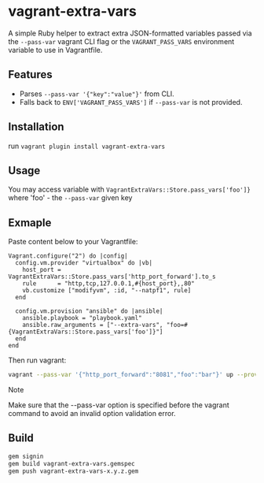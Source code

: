 # vagrant-extra-vars

A simple Ruby helper to extract extra JSON-formatted variables passed via the `--pass-var` vagrant CLI flag or the `VAGRANT_PASS_VARS` environment variable to use in Vagrantfile.

## Features

- Parses `--pass-var '{"key":"value"}'` from CLI.
- Falls back to `ENV['VAGRANT_PASS_VARS']` if `--pass-var` is not provided.

## Installation

run `vagrant plugin install vagrant-extra-vars`

## Usage

You may access variable with `VagrantExtraVars::Store.pass_vars['foo']}` where 'foo' - the `--pass-var` given key

## Exmaple
Paste content below to your Vagrantfile:
```Vagrantfile
Vagrant.configure("2") do |config|
  config.vm.provider "virtualbox" do |vb|   
    host_port = VagrantExtraVars::Store.pass_vars['http_port_forward'].to_s
    rule      = "http,tcp,127.0.0.1,#{host_port},,80" 
    vb.customize ["modifyvm", :id, "--natpf1", rule]
  end

  config.vm.provision "ansible" do |ansible|
    ansible.playbook = "playbook.yaml"
    ansible.raw_arguments = ["--extra-vars", "foo=#{VagrantExtraVars::Store.pass_vars['foo']}"]
  end
end
```

Then run vagrant:
```bash
vagrant --pass-var '{"http_port_forward":"8081","foo":"bar"}' up --provision
```
> [!NOTE]
> Make sure that the --pass-var option is specified before the vagrant command to avoid an invalid option validation error.

## Build

```bash
gem signin
gem build vagrant-extra-vars.gemspec
gem push vagrant-extra-vars-x.y.z.gem
```
